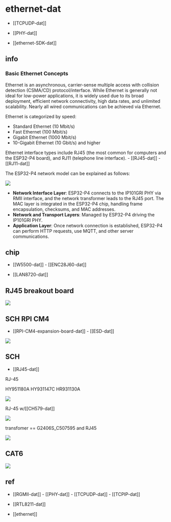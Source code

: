 
# ethernet-dat 

- [[TCPUDP-dat]]

- [[PHY-dat]]

- [[ethernet-SDK-dat]]


## info


### Basic Ethernet Concepts

Ethernet is an asynchronous, carrier-sense multiple access with collision detection (CSMA/CD) protocol/interface. While Ethernet is generally not ideal for low-power applications, it is widely used due to its broad deployment, efficient network connectivity, high data rates, and unlimited scalability. Nearly all wired communications can be achieved via Ethernet.

Ethernet is categorized by speed:
- Standard Ethernet (10 Mbit/s)
- Fast Ethernet (100 Mbit/s)
- Gigabit Ethernet (1000 Mbit/s)
- 10-Gigabit Ethernet (10 Gbit/s) and higher

Ethernet interface types include RJ45 (the most common for computers and the ESP32-P4 board), and RJ11 (telephone line interface). - [[RJ45-dat]] - [[RJ11-dat]]

The ESP32-P4 network model can be explained as follows:

![](2025-08-09-12-57-04.png)

- **Network Interface Layer**: ESP32-P4 connects to the IP101GRI PHY via RMII interface, and the network transformer leads to the RJ45 port. The MAC layer is integrated in the ESP32-P4 chip, handling frame encapsulation, checksums, and MAC addresses.
- **Network and Transport Layers**: Managed by ESP32-P4 driving the IP101GRI PHY.
- **Application Layer**: Once network connection is established, ESP32-P4 can perform HTTP requests, use MQTT, and other server communications.





## chip 

- [[W5500-dat]] - [[ENC28J60-dat]]

- [[LAN8720-dat]]

## RJ45 breakout board 

![](2025-04-25-04-49-35.png)



## SCH RPI CM4 

- [[RPI-CM4-expansion-board-dat]] - [[ESD-dat]]

![](2025-09-04-21-08-01.png)


## SCH 

- [[RJ45-dat]]

RJ-45

HY951180A
HY931147C
HR931130A

![](2023-11-30-15-43-51.png)


RJ-45 w/[[CH579-dat]]

![](2024-03-22-17-34-40.png)

transfomer == G2406S_C507595 and RJ45


![](2025-08-07-12-43-02.png)

## CAT6

![](2025-04-25-02-07-43.png)


## ref 

- [[RGMII-dat]] - [[PHY-dat]] - [[TCPUDP-dat]] - [[TCPIP-dat]]

- [[RTL8211-dat]]

- [[ethernet]]